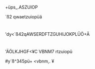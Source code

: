 +üps_.ASZUIOP

´ß2	qwaetzuiopüä
#
'dy<´ß42qAWSERDFTZGUHIJOKPLÜÖ+Ä
#
'ÄÖLKJHGF<¥C VBNM7	rtzuiopü

#y´ß^345pü+
<vbnm,. ¥